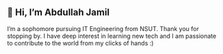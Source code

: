 👋 Hi, I’m Abdullah Jamil
-
I’m a sophomore pursuing IT Engineering from NSUT. Thank you for stopping by.
I have deep interest in learning new tech and I am passionate to contribute to the world from my clicks of hands :)

